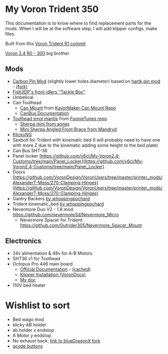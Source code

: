 # My Voron Trident 350

This documentation is to know where to find replacement parts for the mods. 
When I will be at the software step, I will add klipper configs, make files. 

Built from this [Voron Trident R1 commit](https://github.com/VoronDesign/Voron-Trident/tree/VTr1)

[Voron 2.4 R0 - 300](https://github.com/ViThreeDimension/voron2.4) big brother

## Mods
- [Carbon Pin Mod](/mods/own%20mods/Trident%20Carbon%20Pin%20Mod/) (slightly lower holes diameter) based on [hartk pin mod](https://github.com/VoronDesign/VoronUsers/tree/master/printer_mods/hartk1213/Voron2.4_Trident_Pins_Mod) - [(fork)](https://github.com/ViThreeDimension/VoronUsers/tree/timelocked-mods/Trident/printer_mods/hartk1213/Voron2.4_Trident_Pins_Mod)
- [Fish3DP's front idlers "Tackle Box"](/mods/fishTackleBox/Fish%20Tackle%20Box%20other_front_idler.md)
- Umbelical
- Can Toolhead
  - [Can Mount](/mods/STH-36_sherpa_mini_mounting_plate_overmold_strain.stl) from [KayorMaker Can Mount Repo](https://github.com/KayosMaker/CANboard_Mounts)
  - [CanBus Documentation](documentation_subpages/CAN%20configuration.md)
- [Toolhead smol mantis](/mods/smol_mantis/) from [FoonieTunes repo](https://github.com/sporkus/smol_mantis)
  - [Sherpa mini from annex](https://github.com/Annex-Engineering/Sherpa_Mini-Extruder)
  - [Mini Sherpa Angled Front Brace from Mandryd](https://github.com/Annex-Engineering/Annex-Engineering_User_Mods/tree/main/Extruders/Sherpa_Mini/Extruder_Mods/Long-housing_front_angled_front_brace)       
- [KlickyNG](https://github.com/ViThreeDimension/Klicky-Probe/tree/timelocked-mods/Trident)
- Sexbolt for Trident with kinematic bed (I will probably need to have one with more Z due to the kinematic adding some height to the bed plate)
- Can Bus SHT-36
- Panel locker [https://github.com/v6cl/My-Voron2.4-Customs/tree/main/Panel_Locker](https://github.com/v6cl/My-Voron2.4-Customs/tree/main/Panel_Locker)
- Doors [https://github.com/VoronDesign/VoronUsers/tree/master/printer_mods/AlexanderT-Moss/270-Clamping-Hinges](https://github.com/VoronDesign/VoronUsers/tree/master/printer_mods/AlexanderT-Moss/270-Clamping-Hinges)
- Gantry Backers [by whoppingpochard](https://github.com/ViThreeDimension/VoronUsers/tree/timelocked-mods/Trident/printer_mods/whoppingpochard/extrusion_backers)
- Trident kinematic_bed [by whoppingpochard](https://github.com/tanaes/whopping_Voron_mods/tree/main/kinematic_bed)
- Nevermore Duo V2 - 1.8 mod https://github.com/nevermore3d/Nevermore_Micro
  - Nevermore Spacer for Trident: https://github.com/Outrider305/Nevermore_Spacer_Mount
    

## Electronics
- 24v alimentation & 48v for A-B Motors
- SHT36 v1 for Toolhead
- Octopus Pro 446 main board 
  - [Official Documentation](https://github.com/bigtreetech/BIGTREETECH-OCTOPUS-Pro/) - [(cached)](documentation_subpages/BTT_Octopus_pro_EN.pdf)
  - [Klipper Installation (VoronDocs)](https://docs.vorondesign.com/build/software/octopus_klipper.html)
  - [My doc](documentation_subpages/BTT_Octopus_pro_vince.md)
- 110V bed heater

# Wishlist to sort
- Bed wago mod
- klicky AB holder
- ab holder x endstop
- A Motor y endstop
- No exhaust back: [link to blueDragonX fork](https://github.com/ViThreeDimension/3d-printer-mods/tree/master/printers/voron_2.4/exhaust)
- [gcode buttons](https://github.com/VoronDesign/VoronUsers/tree/master/legacy_printers/printer_mods/meteyou/gcode_buttons)
